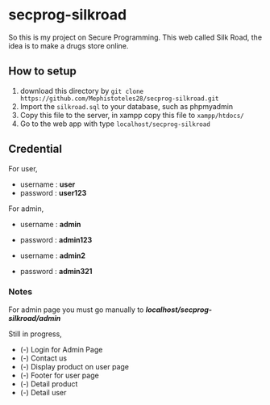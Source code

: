 # secprog-silkroad

So this is my project on Secure Programming.
This web called Silk Road, the idea is to make a drugs store online.

## How to setup

1. download this directory by `git clone https://github.com/Mephistoteles28/secprog-silkroad.git`
2. Import the `silkroad.sql` to your database, such as phpmyadmin
3. Copy this file to the server, in xampp copy this file to `xampp/htdocs/`
4. Go to the web app with type `localhost/secprog-silkroad`

## Credential

For user,

- username : **user**
- password : **user123**

For admin,

- username : **admin**
- password : **admin123**

- username : **admin2**
- password : **admin321**

### Notes

For admin page you must go manually to
**_localhost/secprog-silkroad/admin_**

Still in progress,

- (-) Login for Admin Page
- (-) Contact us
- (-) Display product on user page
- (-) Footer for user page
- (-) Detail product
- (-) Detail user

